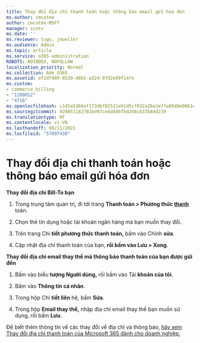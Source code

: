 ```yaml
---
title: Thay đổi địa chỉ thanh toán hoặc thông báo email gửi hóa đơn
ms.author: cmcatee
author: cmcatee-MSFT
manager: scotv
ms.date: ''
ms.reviewer: tugu, jmueller
ms.audience: Admin
ms.topic: article
ms.service: o365-administration
ROBOTS: NOINDEX, NOFOLLOW
localization_priority: Normal
ms.collection: Adm_O365
ms.assetid: ef2df989-8539-48b5-a324-97d2e09f14fe
ms.custom:
- commerce_billing
- "1200012"
- "4716"
ms.openlocfilehash: c145a5366ef173dbf82521e91d5cf032a26e2e7fa09d8e0061ec03887a2a3124
ms.sourcegitcommit: 920051182781bd97ce4d4d6fbd268cb37b84d239
ms.translationtype: MT
ms.contentlocale: vi-VN
ms.lasthandoff: 08/11/2021
ms.locfileid: "57897438"
---
```

# <a name="change-billing-address-or-billing-email-notifications"></a>Thay đổi địa chỉ thanh toán hoặc thông báo email gửi hóa đơn

**Thay đổi địa chỉ Bill-To bạn**

1. Trong trung tâm quản trị, đi tới trang **Thanh toán > Phương thức [thanh](https://go.microsoft.com/fwlink/p/?linkid=2018806)** toán.

2. Chọn thẻ tín dụng hoặc tài khoản ngân hàng mà bạn muốn thay đổi.

3. Trên trang Chi **tiết phương thức thanh toán,** bấm vào Chỉnh **sửa**.

4. Cập nhật địa chỉ thanh toán của bạn, **rồi bấm vào Lưu > Xong**.

**Thay đổi địa chỉ email thay thế mà thông báo thanh toán của bạn được gửi đến** 

1. Bấm vào biểu **tượng Người dùng,** rồi bấm vào Tài **khoản của tôi.**

2. Bấm vào **Thông tin cá nhân**.

3. Trong hộp Chi **tiết liên** hệ, bấm **Sửa**.

4. Trong hộp **Email thay thế,** nhập địa chỉ email thay thế bạn muốn sử dụng, rồi bấm **Lưu.**

Để biết thêm thông tin về các thay đổi về địa chỉ và thông báo, [hãy xem Thay đổi địa chỉ thanh toán của Microsoft 365 dành cho doanh nghiệp.](https://docs.microsoft.com/microsoft-365/commerce/billing-and-payments/change-your-billing-addresses)
